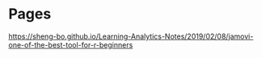 # Pages
https://sheng-bo.github.io/Learning-Analytics-Notes/2019/02/08/jamovi-one-of-the-best-tool-for-r-beginners
